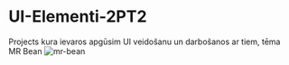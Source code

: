 # UI-Elementi-2PT2
Projects kura ievaros apgūsim UI veidošanu un darbošanos ar tiem, tēma MR Bean
![mr-bean](https://user-images.githubusercontent.com/129828603/232994091-ff86ddbd-e035-44e0-a277-1574c87e51d5.gif)


